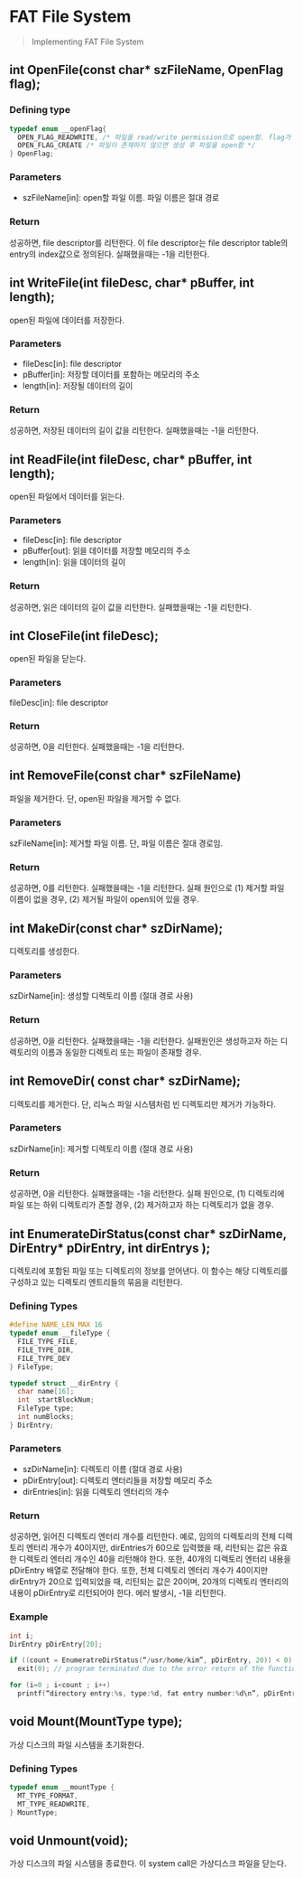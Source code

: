 # FAT File System

> Implementing FAT File System

## int OpenFile(const char* szFileName, OpenFlag flag);

### Defining type
```c
typedef enum __openFlag{
  OPEN_FLAG_READWRITE, /* 파일을 read/write permission으로 open함. flag가 입력되었을 때, 리눅스와 달리 open file table 또는 file descriptor table에 셋팅을 하지 않음. 단순히 파일 open을 수행함 */
  OPEN_FLAG_CREATE /* 파일이 존재하지 않으면 생성 후 파일을 open함 */
} OpenFlag;
```

### Parameters
- szFileName[in]: open할 파일 이름. 파일 이름은 절대 경로

### Return
성공하면, file descriptor를 리턴한다. 이 file descriptor는 file descriptor table의entry의 index값으로 정의된다. 실패했을때는 -1을 리턴한다.

## int WriteFile(int fileDesc, char* pBuffer, int length); 
open된 파일에 데이터를 저장한다. 

###	Parameters
-	fileDesc[in]: file descriptor
-	pBuffer[in]: 저장할 데이터를 포함하는 메모리의 주소
-	length[in]: 저장될 데이터의 길이 

### Return
성공하면, 저장된 데이터의 길이 값을 리턴한다. 실패했을때는 -1을 리턴한다.

## int ReadFile(int fileDesc, char* pBuffer, int length); 
open된 파일에서 데이터를 읽는다. 

###	Parameters
-	fileDesc[in]: file descriptor
-	pBuffer[out]: 읽을 데이터를 저장할 메모리의 주소
-	length[in]: 읽을 데이터의 길이 

### Return
성공하면, 읽은 데이터의 길이 값을 리턴한다. 실패했을때는 -1을 리턴한다. 

## int CloseFile(int fileDesc); 
open된 파일을 닫는다. 

###	Parameters
fileDesc[in]: file descriptor

### Return
성공하면, 0을 리턴한다. 실패했을때는 -1을 리턴한다.

## int RemoveFile(const char* szFileName) 
파일을 제거한다. 단, open된 파일을 제거할 수 없다. 

###	Parameters
szFileName[in]: 제거할 파일 이름. 단, 파일 이름은 절대 경로임.  

### Return
성공하면, 0를 리턴한다. 실패했을때는 -1을 리턴한다. 실패 원인으로 (1) 제거할 파일 이름이 없을 경우, (2) 제거될 파일이 open되어 있을 경우.

## int MakeDir(const char* szDirName); 
디렉토리를 생성한다.

###	Parameters
szDirName[in]: 생성할 디렉토리 이름 (절대 경로 사용)

### Return
성공하면, 0을 리턴한다. 실패했을때는 -1을 리턴한다. 실패원인은 생성하고자 하는 디렉토리의 이름과 동일한 디렉토리 또는 파일이 존재할 경우.

## int RemoveDir( const char* szDirName); 
디렉토리를 제거한다. 단, 리눅스 파일 시스템처럼 빈 디렉토리만 제거가 가능하다. 

###	Parameters
szDirName[in]: 제거할 디렉토리 이름 (절대 경로 사용)

### Return
성공하면, 0을 리턴한다. 실패했을때는 -1을 리턴한다. 실패 원인으로, (1) 디렉토리에 파일 또는 하위 디렉토리가 존할 경우, (2) 제거하고자 하는 디렉토리가 없을 경우.

## int EnumerateDirStatus(const char* szDirName, DirEntry* pDirEntry, int dirEntrys );  
디렉토리에 포함된 파일 또는 디렉토리의 정보를 얻어낸다. 이 함수는 해당 디렉토리를 구성하고 있는 디렉토리 엔트리들의 묶음을 리턴한다. 

### Defining Types
```c
#define NAME_LEN_MAX 16
typedef enum __fileType {
  FILE_TYPE_FILE,
  FILE_TYPE_DIR,
  FILE_TYPE_DEV
} FileType; 

typedef struct __dirEntry {
  char name[16];
  int  startBlockNum; 
  FileType type;
  int numBlocks;
} DirEntry; 
```

###	Parameters
-	szDirName[in]: 디렉토리 이름 (절대 경로 사용)
-	pDirEntry[out]: 디렉토리 엔터리들을 저장할 메모리 주소
-	dirEntries[in]: 읽을 디렉토리 엔터리의 개수

### Return
성공하면, 읽어진 디렉토리 엔터리 개수를 리턴한다. 예로, 임의의 디렉토리의 전체 디렉토리 엔터리 개수가 40이지만, dirEntries가 60으로 입력했을 때, 리턴되는 값은 유효한 디렉토리 엔터리 개수인 40을 리턴해야 한다. 또한, 40개의 디렉토리 엔터리 내용을 pDirEntry 배열로 전달해야 한다. 또한, 전체 디렉토리 엔터리 개수가 40이지만 dirEntry가 20으로 입력되었을 때, 리틴되는 값은 20이며, 20개의 디렉토리 엔터리의 내용이 pDirEntry로 리턴되어야 한다. 에러 발생시, -1을 리턴한다.

### Example
```c
int i;
DirEntry pDirEntry[20];

if ((count = EnumeratreDirStatus(“/usr/home/kim”, pDirEntry, 20)) < 0)
  exit(0); // program terminated due to the error return of the function.

for (i=0 ; i<count ; i++)
  printf(“directory entry:%s, type:%d, fat entry number:%d\n”, pDirEntry[i].name, pDirEntry[i].type, pDirEntry[i].starFatEntry); 
```

 
## void Mount(MountType type);
가상 디스크의 파일 시스템을 초기화한다.

### Defining Types
```c
typedef enum __mountType {
  MT_TYPE_FORMAT,
  MT_TYPE_READWRITE,
} MountType;
```

## void Unmount(void); 
가상 디스크의 파일 시스템을 종료한다. 이 system call은 가상디스크 파일을 닫는다.
